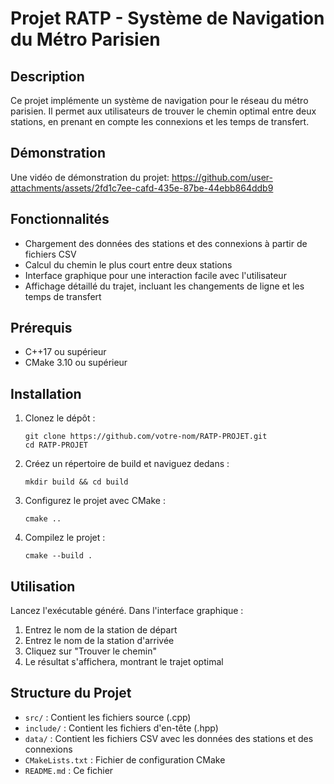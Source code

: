 # Projet RATP - Système de Navigation du Métro Parisien

## Description
Ce projet implémente un système de navigation pour le réseau du métro parisien. Il permet aux utilisateurs de trouver le chemin optimal entre deux stations, en prenant en compte les connexions et les temps de transfert.
## Démonstration
Une vidéo de démonstration du projet:
https://github.com/user-attachments/assets/2fd1c7ee-cafd-435e-87be-44ebb864ddb9

## Fonctionnalités
- Chargement des données des stations et des connexions à partir de fichiers CSV
- Calcul du chemin le plus court entre deux stations
- Interface graphique pour une interaction facile avec l'utilisateur
- Affichage détaillé du trajet, incluant les changements de ligne et les temps de transfert

## Prérequis
- C++17 ou supérieur
- CMake 3.10 ou supérieur

## Installation
1. Clonez le dépôt :
   ```
   git clone https://github.com/votre-nom/RATP-PROJET.git
   cd RATP-PROJET
   ```

2. Créez un répertoire de build et naviguez dedans :
   ```
   mkdir build && cd build
   ```

3. Configurez le projet avec CMake :
   ```
   cmake ..
   ```

4. Compilez le projet :
   ```
   cmake --build .
   ```

## Utilisation
Lancez l'exécutable généré. Dans l'interface graphique :
1. Entrez le nom de la station de départ
2. Entrez le nom de la station d'arrivée
3. Cliquez sur "Trouver le chemin"
4. Le résultat s'affichera, montrant le trajet optimal

## Structure du Projet
- `src/` : Contient les fichiers source (.cpp)
- `include/` : Contient les fichiers d'en-tête (.hpp)
- `data/` : Contient les fichiers CSV avec les données des stations et des connexions
- `CMakeLists.txt` : Fichier de configuration CMake
- `README.md` : Ce fichier
